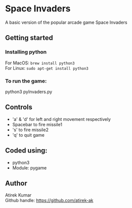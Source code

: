 # Space Invaders
A basic version of the popular arcade game Space Invaders

## Getting started
### Installing python
For MacOS: ```brew install python3 ```  
For Linux: ```sudo apt-get install python3```

### To run the game:
python3 pyInvaders.py

## Controls
- 'a' & 'd' for left and right movement respectively
- Spacebar to fire missile1
- 's' to fire missile2
- 'q' to quit game

## Coded using:
- python3
- Module: pygame

## Author
Atirek Kumar  
Github handle: https://github.com/atirek-ak
